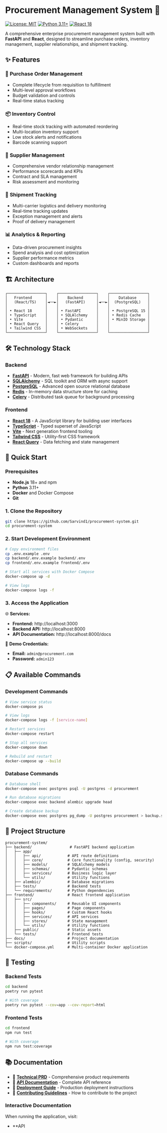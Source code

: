 # Procurement Management System 🚀

[![License: MIT](https://img.shields.io/badge/License-MIT-yellow.svg)](https://opensource.org/licenses/MIT)
[![Python 3.11+](https://img.shields.io/badge/python-3.11+-blue.svg)](https://www.python.org/downloads/)
[![React 18](https://img.shields.io/badge/react-18.x-blue.svg)](https://reactjs.org/)

A comprehensive enterprise procurement management system built with **FastAPI** and **React**, designed to streamline purchase orders, inventory management, supplier relationships, and shipment tracking.

## ✨ Features

### 🛒 **Purchase Order Management**
- Complete lifecycle from requisition to fulfillment
- Multi-level approval workflows
- Budget validation and controls
- Real-time status tracking

### 📦 **Inventory Control**
- Real-time stock tracking with automated reordering
- Multi-location inventory support
- Low stock alerts and notifications
- Barcode scanning support

### 🏢 **Supplier Management**
- Comprehensive vendor relationship management
- Performance scorecards and KPIs
- Contract and SLA management
- Risk assessment and monitoring

### 🚚 **Shipment Tracking**
- Multi-carrier logistics and delivery monitoring
- Real-time tracking updates
- Exception management and alerts
- Proof of delivery management

### 📊 **Analytics & Reporting**
- Data-driven procurement insights
- Spend analysis and cost optimization
- Supplier performance metrics
- Custom dashboards and reports

## 🏗️ Architecture

```
┌─────────────────┐    ┌─────────────────┐    ┌─────────────────┐
│   Frontend      │    │    Backend      │    │    Database     │
│   (React/TS)    │◄──►│   (FastAPI)     │◄──►│  (PostgreSQL)   │
│                 │    │                 │    │                 │
│ • React 18      │    │ • FastAPI       │    │ • PostgreSQL 15 │
│ • TypeScript    │    │ • SQLAlchemy    │    │ • Redis Cache   │
│ • Vite          │    │ • Pydantic      │    │ • MinIO Storage │
│ • React Query   │    │ • Celery        │    │                 │
│ • Tailwind CSS  │    │ • WebSockets    │    │                 │
└─────────────────┘    └─────────────────┘    └─────────────────┘
```

## 🛠️ Technology Stack

### Backend
- **[FastAPI](https://fastapi.tiangolo.com/)** - Modern, fast web framework for building APIs
- **[SQLAlchemy](https://www.sqlalchemy.org/)** - SQL toolkit and ORM with async support
- **[PostgreSQL](https://www.postgresql.org/)** - Advanced open source relational database
- **[Redis](https://redis.io/)** - In-memory data structure store for caching
- **[Celery](https://celeryproject.org/)** - Distributed task queue for background processing

### Frontend
- **[React 18](https://reactjs.org/)** - A JavaScript library for building user interfaces
- **[TypeScript](https://www.typescriptlang.org/)** - Typed superset of JavaScript
- **[Vite](https://vitejs.dev/)** - Next generation frontend tooling
- **[Tailwind CSS](https://tailwindcss.com/)** - Utility-first CSS framework
- **[React Query](https://tanstack.com/query/)** - Data fetching and state management

## 🚀 Quick Start

### Prerequisites
- **Node.js** 18+ and npm
- **Python** 3.11+
- **Docker** and Docker Compose
- **Git**

### 1. Clone the Repository
```bash
git clone https://github.com/Sarvind1/procurement-system.git
cd procurement-system
```

### 2. Start Development Environment
```bash
# Copy environment files
cp .env.example .env
cp backend/.env.example backend/.env
cp frontend/.env.example frontend/.env

# Start all services with Docker Compose
docker-compose up -d

# View logs
docker-compose logs -f
```

### 3. Access the Application

🌐 **Services:**
- **Frontend:** http://localhost:3000
- **Backend API:** http://localhost:8000
- **API Documentation:** http://localhost:8000/docs

🔑 **Demo Credentials:**
- **Email:** `admin@procurement.com`
- **Password:** `admin123`

## 📋 Available Commands

### Development Commands
```bash
# View service status
docker-compose ps

# View logs
docker-compose logs -f [service-name]

# Restart services
docker-compose restart

# Stop all services
docker-compose down

# Rebuild and restart
docker-compose up --build
```

### Database Commands
```bash
# Database shell
docker-compose exec postgres psql -U postgres -d procurement

# Run database migrations
docker-compose exec backend alembic upgrade head

# Create database backup
docker-compose exec postgres pg_dump -U postgres procurement > backup.sql
```

## 📁 Project Structure

```
procurement-system/
├── backend/                 # FastAPI backend application
│   ├── app/
│   │   ├── api/            # API route definitions
│   │   ├── core/           # Core functionality (config, security)
│   │   ├── models/         # SQLAlchemy models
│   │   ├── schemas/        # Pydantic schemas
│   │   ├── services/       # Business logic layer
│   │   └── utils/          # Utility functions
│   ├── alembic/            # Database migrations
│   ├── tests/              # Backend tests
│   └── requirements/       # Python dependencies
├── frontend/               # React frontend application
│   ├── src/
│   │   ├── components/     # Reusable UI components
│   │   ├── pages/          # Page components
│   │   ├── hooks/          # Custom React hooks
│   │   ├── services/       # API services
│   │   ├── stores/         # State management
│   │   └── utils/          # Utility functions
│   ├── public/             # Static assets
│   └── tests/              # Frontend tests
├── docs/                   # Project documentation
├── scripts/                # Utility scripts
└── docker-compose.yml      # Multi-container Docker application
```

## 🧪 Testing

### Backend Tests
```bash
cd backend
poetry run pytest

# With coverage
poetry run pytest --cov=app --cov-report=html
```

### Frontend Tests
```bash
cd frontend
npm run test

# With coverage
npm run test:coverage
```

## 📚 Documentation

- 📖 **[Technical PRD](./docs/PRD.md)** - Comprehensive product requirements
- 🔧 **[API Documentation](./docs/api-reference.md)** - Complete API reference
- 🚀 **[Deployment Guide](./docs/deployment.md)** - Production deployment instructions
- 🤝 **[Contributing Guidelines](./CONTRIBUTING.md)** - How to contribute to the project

### Interactive Documentation
When running the application, visit:
- **API